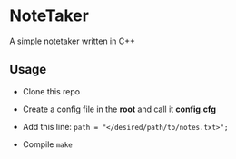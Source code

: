 # NoteTaker
A simple notetaker written in C++

## Usage

- Clone this repo
- Create a config file in the **root** and call it **config.cfg**
- Add this line:
`path = "</desired/path/to/notes.txt>";`

- Compile
`make`
